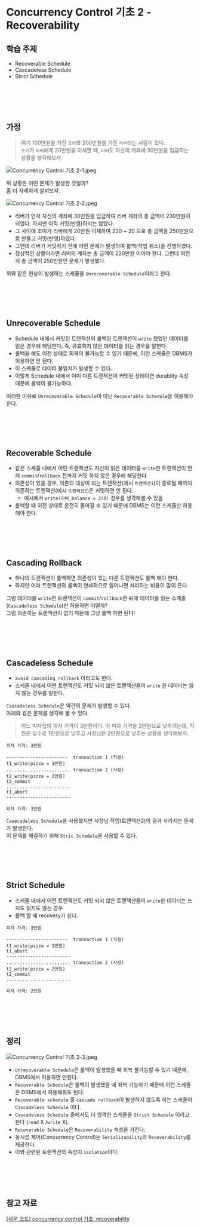 # Concurrency Control 기초 2 - Recoverability

## 학습 주제
- Recoverable Schedule
- Cascadeless Schedule
- Strict Schedule


<br><br><br><br>

## 가정
> 여기 100만원을 가진 `조이`와 200만원을 가진 `리버`라는 사람이 있다.  
> `조이`가 `리버`에게 20만원을 이체할 때, `리버`도 자신의 계좌에 30만원을 입금하는 상황을 생각해보자.

![Concurrency Control 기초 2-1.jpeg](img%2FConcurrency%20Control%20%EA%B8%B0%EC%B4%88%202-1.jpeg)

위 상황은 어떤 문제가 발생한 것일까?  
좀 더 자세하게 살펴보자.  

![Concurrency Control 기초 2-2.jpeg](img%2FConcurrency%20Control%20%EA%B8%B0%EC%B4%88%202-2.jpeg)

- 리버가 먼저 자신의 계좌에 30만원을 입금하여 리버 계좌의 총 금액이 230만원이 되었다. 하지만 아직 커밋(반영)하지는 않았다.
- 그 사이에 조이가 리버에게 20만원 이체하여 230 + 20 으로 총 금액을 250만원으로 만들고 커밋(반영)하였다.
- 그런데 리버가 커밋하기 전에 어떤 문제가 발생하여 롤백(작업 취소)을 진행하였다.
- 정상적인 상황이라면 리버의 계좌는 총 금액이 220만원 이어야 한다. 그런데 여전히 총 금액이 250만원인 문제가 발생했다.  

위와 같은 현상이 발생하는 스케줄을 `Unrecoverable Schedule`이라고 한다.  

<br><br><br><br>
## Unrecoverable Schedule
-  Schedule 내에서 커밋된 트랜잭션이 롤백된 트랜잭션이 `write` 했었던 데이터를 읽은 경우에 해당한다. 즉, 유효하지 않은 데이터를 읽는 경우를 말한다.  
-  롤백을 해도 이전 상태로 회복이 불가능할 수 있기 때문에, 이런 스케줄은 DBMS가 허용하면 안 된다.
-  이 스케줄로 데이터 불일치가 발생할 수 있다.
-  이렇게 Schedule 내에서 이미 다른 트랜잭션이 커밋된 상태이면 durablity 속성 때문에 롤백이 불가능하다.

이러한 이유로 `Unrecoverable Schedule`이 아닌 `Recoverable Schedule`을 허용해야 한다.  

<br><br><br><br>
## Recoverable Schedule
- 같은 스케줄 내에서 어떤 트랜잭션도 자신이 읽은 데이터를 `write`한 트랜잭션이 먼저 `commit`/`rollback` 전까지 커밋 하지 않은 경우에 해당한다. 
- 의존성이 있을 경우, 의존의 대상이 되는 트랜잭션(예시 `트랜잭션1`)이 종료될 때까지 의존하는 트랜잭션(예시 `트랜잭션2`)은 커밋하면 안 된다.
  - 예시에서 `write(리버_balance = 230)` 경우를 생각해볼 수 있음  
- 롤백할 때 이전 상태로 온전히 돌아갈 수 있기 때문에 DBMS는 이런 스케줄만 허용해야 한다.

<br><br><br><br>
## Cascading Rollback
- 하나의 트랜잭션이 롤백하면 의존성이 있는 다른 트랜잭션도 롤백 해야 한다.
- 하지만 여러 트랜잭션의 롤백이 연쇄적으로 일어나면 처리하는 비용이 많이 든다.

그럼 데이터를 `write`한 트랜잭션이 `commit`/`rollback`한 뒤에 데이터를 읽는 스케줄(`Cascadeless Schedule`)만 허용하면 어떨까?  
그럼 의존하는 트랜잭션이 없기 때문에 그냥 롤백 하면 된다!  

<br><br><br><br>
## Cascadeless Schedule 
- `avoid cascading rollback` 이라고도 한다.  
- 스케줄 내에서 어떤 트랜잭션도 커밋 되지 않은 트랜잭션들이 `write` 한 데이터는 읽지 않는 경우를 말한다.  

`Cascadeless Schedule`은 약간의 문제가 발생할 수 있다.  
아래와 같은 문제를 생각해 볼 수 있다.  

> 어느 피자집의 피자 가격이 3만원이다.
> 이 피자 가격을 2만원으로 낮추려는데, 직원은 실수로 1만원으로 낮추고 사장님은 2만원으로 낮추는 상황을 생각해보자.  

```text
피자 가격: 3만원

-----------------------  transaction 1 (직원)
t1_write(pizza = 1만원)
........................ transaction 2 (사장)
t2_write(pizza = 2만원)
t2_commit
........................
t1_abort
------------------------

피자 가격: 3만원
```

`Casecadeless Schedule`을 사용했지만 사장님 작업(트랜잭션2)의 결과 사라지는 문제가 발생한다.  
이 문제를 해결하기 위해 `Stric Schedule`을 사용할 수 있다.  

<br><br><br><br>
## Strict Schedule 
- 스케줄 내에서 어떤 트랜잭션도 커밋 되지 않은 트랜잭션들이 `write`한 데이터는 쓰지도 읽지도 않는 경우
- 롤백 할 때 recovery가 쉽다.  

```text
피자 가격: 3만원

-----------------------  transaction 1 (직원)
t1_write(pizza = 1만원)
t1_abort
------------------------
........................ transaction 2 (사장)
t2_write(pizza = 2만원)
t2_commit
........................

피자 가격: 2만원
```

<br><br><br><br>
## 정리

![Concurrency Control 기초 2-3.jpeg](img%2FConcurrency%20Control%20%EA%B8%B0%EC%B4%88%202-3.jpeg)


- `Unrecoverable Schedule`은 롤백이 발생했을 때 회복 불가능할 수  있기 때문에, DBMS에서 허용하면 안된다.
- `Recoverable Schedule`은 롤백이 발생했을 때 회복 가능하기 때문에 이런 스케줄은 DBMS에서 허용해줘도 된다. 
- `Recoverable schedule` 중 `cascade rollback`이 발생하지 않도록 하는 스케줄이 `Cascadeless Schedule` 이다.
- `Cascadeless Schedule` 중에서도 더 엄격한 스케줄을 `Strict Schedule` 이라고 한다 (`read` X /`write` X).
- `Recoverable Schedule`은 `Recoverability` 속성을 가진다.
- 동시성 제어(Concurrency Control)는 `Serializability`와 `Recoverability`를 제공한다.
- 이와 관련된 트랜잭션의 속성이 `isolation`이다.

<br><br><br><br>

## 참고 자료
[[쉬운 코드] concurrency control 기초: recoverability](https://youtu.be/89TZbhmo8zk?si=TidfuP_oQAy-lDmg)
